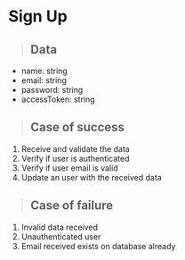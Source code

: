 # Sign Up

> ## Data
* name: string
* email: string
* password: string
* accessToken: string

> ## Case of success
1. Receive and validate the data
2. Verify if user is authenticated
3. Verify if user email is valid
4. Update an user with the received data

> ## Case of failure
1. Invalid data received
2. Unauthenticated user
3. Email received exists on database already
